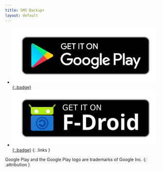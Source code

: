 ```yaml
---
title: SMS Backup+
layout: default
---
```


* [![playstore-badge][]{:.badge}][playstore-url]
* [![f-droid-badge][]{:.badge}][f-droid-url]
{: .links }

Google Play and the Google Play logo are trademarks of Google Inc.
{: .attribution }

[playstore-badge]: assets/img/google-play-badge.png
[playstore-url]: https://play.google.com/store/apps/details?id=com.zegoggles.smssync
[f-droid-badge]: assets/img/f-droid-badge.svg
[f-droid-url]: https://f-droid.org/packages/com.zegoggles.smssync/
